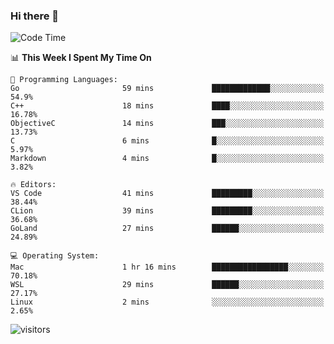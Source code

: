 ### Hi there 👋

<!--
**CrazyCollin/crazycollin** is a ✨ _special_ ✨ repository because its `README.md` (this file) appears on your GitHub profile.

Here are some ideas to get you started:

- 🔭 I’m currently working on ...
- 🌱 I’m currently learning ...
- 👯 I’m looking to collaborate on ...
- 🤔 I’m looking for help with ...
- 💬 Ask me about ...
- 📫 How to reach me: ...
- 😄 Pronouns: ...
- ⚡ Fun fact: ...
-->

<!--START_SECTION:waka-->
![Code Time](http://img.shields.io/badge/Code%20Time-143%20hrs%2048%20mins-blue)

📊 **This Week I Spent My Time On** 

```text
💬 Programming Languages: 
Go                       59 mins             █████████████░░░░░░░░░░░░   54.9% 
C++                      18 mins             ████░░░░░░░░░░░░░░░░░░░░░   16.78% 
ObjectiveC               14 mins             ███░░░░░░░░░░░░░░░░░░░░░░   13.73% 
C                        6 mins              █░░░░░░░░░░░░░░░░░░░░░░░░   5.97% 
Markdown                 4 mins              █░░░░░░░░░░░░░░░░░░░░░░░░   3.82%

🔥 Editors: 
VS Code                  41 mins             █████████░░░░░░░░░░░░░░░░   38.44% 
CLion                    39 mins             █████████░░░░░░░░░░░░░░░░   36.68% 
GoLand                   27 mins             ██████░░░░░░░░░░░░░░░░░░░   24.89%

💻 Operating System: 
Mac                      1 hr 16 mins        █████████████████░░░░░░░░   70.18% 
WSL                      29 mins             ██████░░░░░░░░░░░░░░░░░░░   27.17% 
Linux                    2 mins              ░░░░░░░░░░░░░░░░░░░░░░░░░   2.65%

```


<!--END_SECTION:waka-->


![visitors](https://visitor-badge.glitch.me/badge?page_id=crazycollin.crazycollin&left_color=green&right_color=red)
